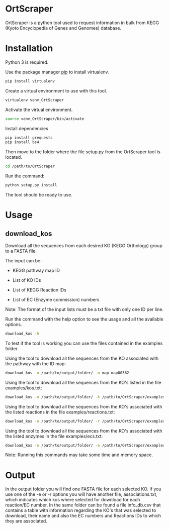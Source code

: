OrtScraper
===========

OrtScraper is a python tool used to request information in bulk from KEGG (Kyoto Encyclopedia of Genes and Genomes) database.


Installation
============

Python 3 is required.

Use the package manager [pip](https://pip.pypa.io/en/stable/) to install virtualenv.

```bash
pip install virtualenv
```

Create a virtual environment to use with this tool.

```bash
virtualenv venv_OrtScraper
```

Activate the virtual environment.

```bash
source venv_OrtScraper/bin/activate
```

Install dependencies

```bash
pip install grequests
pip install bs4
```

Then move to the folder where the file setup.py from the OrtScraper tool is located.

```bash
cd /path/to/OrtScraper
```

Run the command:

```bash
python setup.py install
```

The tool should be ready to use.

Usage
=====

## download_kos

Download all the sequences from each desired KO (KEGG Orthology) group to a FASTA file.

The input can be:

- KEGG pathway map ID

- List of KO IDs

- List of KEGG Reaction IDs

- List of EC (Enzyme commission) numbers

Note: The format of the input lists must be a txt file with only one ID per line.


Run the command with the help option to see the usage and all the available options.

```bash
download_kos -h
```

To test if the tool is working you can use the files contained in the examples folder.

Using the tool to download all the sequences from the KO associated with the pathway with the ID map:

```bash
download_kos -o /path/to/output/folder/ -m map map00362
```

Using the tool to download all the sequences from the KO's listed in the file examples/kos.txt:

```bash
download_kos -o /path/to/output/folder/ -k /path/to/OrtScraper/examples/kos.txt
```

Using the tool to download all the sequences from the KO's associated with the listed reactions in the file examples/reactions.txt:

```bash
download_kos -o /path/to/output/folder/ -r /path/to/OrtScraper/examples/reactions.txt
```

Using the tool to download all the sequences from the KO's associated with the listed enzymes in the file examples/ecs.txt:

```bash
download_kos -o /path/to/output/folder/ -e /path/to/OrtScraper/examples/ecs.txt
```

Note: Running this commands may take some time and memory space.


Output
======
In the output folder you will find one FASTA file for each selected KO.
If you use one of the -e or -r options you will have another file, associations.txt, which indicates which kos where selected for download for each reaction/EC number.
In the same folder can be found a file info_db.csv that contains a table with information regarding the KO's that was selected to download, their name and also the EC numbers and Reactions IDs to which they are associated.
